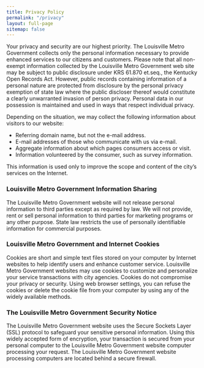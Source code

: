 ```yaml
---
title: Privacy Policy
permalink: "/privacy"
layout: full-page
sitemap: false
---
```


Your privacy and security are our highest priority. The Louisville Metro Government collects only the personal information necessary to provide enhanced services to our citizens and customers. Please note that all non-exempt information collected by the Louisville Metro Government web site may be subject to public disclosure under KRS 61.870 et.seq., the Kentucky Open Records Act. However, public records containing information of a personal nature are protected from disclosure by the personal privacy exemption of state law where the public discloser thereof would constitute a clearly unwarranted invasion of person privacy. Personal data in our possession is maintained and used in ways that respect individual privacy.

Depending on the situation, we may collect the following information about visitors to our website:

- Referring domain name, but not the e-mail address.
- E-mail addresses of those who communicate with us via e-mail.
- Aggregate information about which pages consumers access or visit.
- Information volunteered by the consumer, such as survey information.

This information is used only to improve the scope and content of the city’s services on the Internet.

### Louisville Metro Government Information Sharing
The Louisville Metro Government website will not release personal information to third parties except as required by law. We will not provide, rent or sell personal information to third parties for marketing programs or any other purpose. State law restricts the use of personally identifiable information for commercial purposes.

### Louisville Metro Government and Internet Cookies
Cookies are short and simple text files stored on your computer by Internet websites to help identify users and enhance customer service. Louisville Metro Government websites may use cookies to customize and personalize your service transactions with city agencies. Cookies do not compromise your privacy or security. Using web browser settings, you can refuse the cookies or delete the cookie file from your computer by using any of the widely available methods.

### The Louisville Metro Government Security Notice
The Louisville Metro Government website uses the Secure Sockets Layer (SSL) protocol to safeguard your sensitive personal information. Using this widely accepted form of encryption, your transaction is secured from your personal computer to the Louisville Metro Government website computer processing your request. The Louisville Metro Government website processing computers are located behind a secure firewall.

